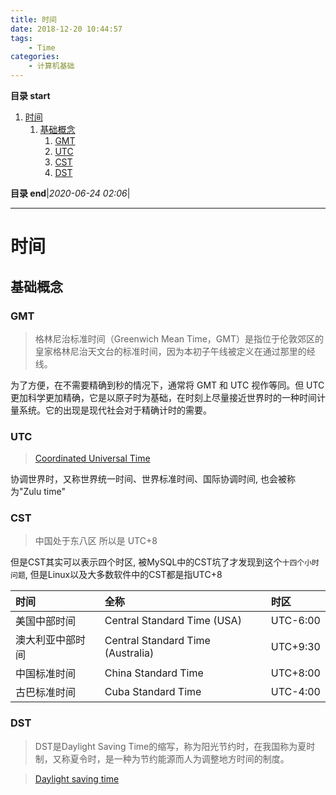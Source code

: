 ```yaml
---
title: 时间
date: 2018-12-20 10:44:57
tags: 
    - Time
categories: 
    - 计算机基础
---
```


**目录 start**

1. [时间](#时间)
    1. [基础概念](#基础概念)
        1. [GMT](#gmt)
        1. [UTC](#utc)
        1. [CST](#cst)
        1. [DST](#dst)

**目录 end**|_2020-06-24 02:06_|
****************************************
# 时间
## 基础概念
### GMT
> 格林尼治标准时间（Greenwich Mean Time，GMT）是指位于伦敦郊区的皇家格林尼治天文台的标准时间，因为本初子午线被定义在通过那里的经线。

为了方便，在不需要精确到秒的情况下，通常将 GMT 和 UTC 视作等同。但 UTC 更加科学更加精确，它是以原子时为基础，在时刻上尽量接近世界时的一种时间计量系统。它的出现是现代社会对于精确计时的需要。

### UTC
> [Coordinated Universal Time](https://en.wikipedia.org/wiki/Coordinated_Universal_Time)

协调世界时，又称世界统一时间、世界标准时间、国际协调时间, 也会被称为"Zulu time"

### CST
> 中国处于东八区 所以是 UTC+8 

但是CST其实可以表示四个时区, 被MySQL中的CST坑了才发现到这个`十四个小时问题`, 但是Linux以及大多数软件中的CST都是指UTC+8

| 时间 | 全称 | 时区 |
|:----|:----|:----|
| 美国中部时间     | Central Standard Time (USA)       | UTC-6:00
| 澳大利亚中部时间 | Central Standard Time (Australia) |  UTC+9:30
| 中国标准时间     | China Standard Time               | UTC+8:00
| 古巴标准时间     | Cuba Standard Time                | UTC-4:00

### DST
> DST是Daylight Saving Time的缩写，称为阳光节约时，在我国称为夏时制，又称夏令时，是一种为节约能源而人为调整地方时间的制度。

> [Daylight saving time](https://en.wikipedia.org/wiki/Daylight_saving_time)
